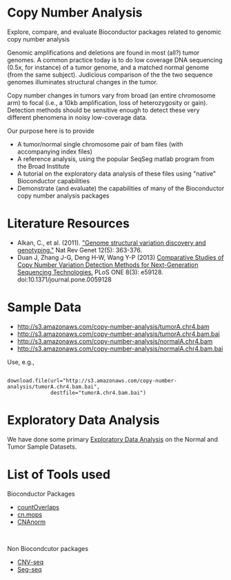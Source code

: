 Copy Number Analysis 
=====================

Explore, compare, and evaluate Bioconductor packages related to genomic copy number analysis

Genomic amplifications and deletions are found in most (all?) tumor genomes.  A common practice today is to do low coverage DNA sequencing (0.5x, for instance) of a tumor genome, and a matched normal genome (from the same subject).  Judicious comparison of the the two sequence genomes illuminates structural changes in the tumor.

Copy number changes in tumors vary from broad (an entire chromosome arm) to focal (i.e., a 10kb amplification, loss of heterozygosity or gain).   Detection methods should be sensitive enough to detect these very different phenomena in noisy low-coverage data.

Our purpose here is to provide

* A tumor/normal single chromosome pair of bam files (with accompanying index files)
* A reference analysis, using the popular SeqSeg matlab program from the Broad Institute
* A tutorial on the exploratory data analysis of these files using "native" Bioconductor capabilities
* Demonstrate (and evaluate) the capabilities of many of the Bioconductor copy number analysis packages

Literature Resources
=========================
* Alkan, C., et al. (2011). <a href="http://www.ncbi.nlm.nih.gov/pubmed/21358748">"Genome structural variation discovery and genotyping."</a> Nat Rev Genet 12(5): 363-376. 
* Duan J, Zhang J-G, Deng H-W, Wang Y-P (2013) <a href="http://www.plosone.org/article/info%3Adoi%2F10.1371%2Fjournal.pone.0059128">Comparative Studies of Copy Number Variation Detection Methods for Next-Generation Sequencing Technologies.</a> PLoS ONE 8(3): e59128. doi:10.1371/journal.pone.0059128

Sample Data
===========
* http://s3.amazonaws.com/copy-number-analysis/tumorA.chr4.bam
* http://s3.amazonaws.com/copy-number-analysis/tumorA.chr4.bam.bai
* http://s3.amazonaws.com/copy-number-analysis/normalA.chr4.bam
* http://s3.amazonaws.com/copy-number-analysis/normalA.chr4.bam.bai

Use, e.g.,
<pre><code> 
download.file(url="http://s3.amazonaws.com/copy-number-analysis/tumorA.chr4.bam.bai",
              destfile="tumorA.chr4.bam.bai")
</code></pre>


Exploratory Data Analysis
==========================
We have done some primary <a href="https://github.com/Bioconductor/copy-number-analysis.wiki.git">Exploratory Data Analysis</a> on the Normal and Tumor Sample Datasets.

List of Tools used
===================
Bioconductor Packages
* <a href="https://github.com/Bioconductor/copy-number-analysis.wiki.git">countOverlaps</a>
* <a href="https://github.com/Bioconductor/copy-number-analysis.wiki.git">cn.mops</a>
* <a href="https://github.com/Bioconductor/copy-number-analysis.wiki.git">CNAnorm</a> 
<br>

Non Biocondcutor packages
* <a href="https://github.com/Bioconductor/copy-number-analysis.wiki.git">CNV-seq</a>
* <a href="https://github.com/Bioconductor/copy-number-analysis.wiki.git">Seg-seq</a>
